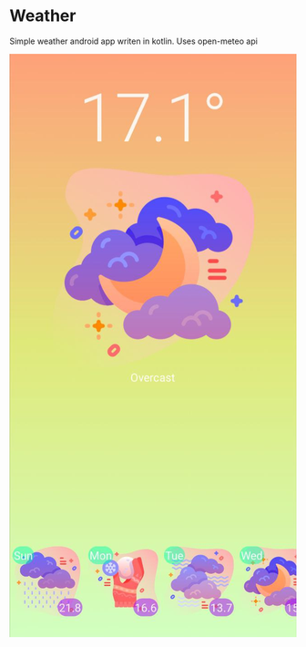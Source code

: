 # Weather
Simple weather android app writen in kotlin.
Uses open-meteo api

![Screenshot](https://github.com/ItsCh1ya/weather/blob/master/resources/screenshot.jpg)
